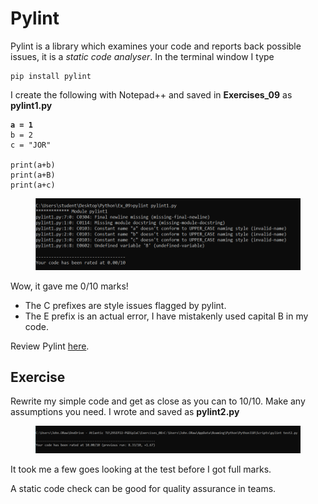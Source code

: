 # Pylint

Pylint is a library which examines your code and reports back possible issues, it is a _static code analyser_. In the terminal window I type&#x20;

```
pip install pylint
```

I create the following with Notepad++ and saved in **Exercises\_09** as **pylint1.py**

<pre><code><strong>a = 1
</strong>b = 2
c = "JOR"

print(a+b)
print(a+B)
print(a+c)
</code></pre>

<figure><img src="../.gitbook/assets/image (4).png" alt=""><figcaption></figcaption></figure>

Wow, it gave me 0/10 marks!&#x20;

* The C prefixes are style issues flagged by pylint.&#x20;
* The E prefix is an actual error, I have mistakenly used capital B in my code.&#x20;

Review Pylint [here](https://pylint.pycqa.org/en/latest/tutorial.html).

## Exercise

Rewrite my simple code and get as close as you can to 10/10. Make any assumptions you need. I wrote and saved as **pylint2.py**

<figure><img src="../.gitbook/assets/image (1) (1).png" alt=""><figcaption></figcaption></figure>

It took me a few goes looking at the test before I got full marks.&#x20;

A static code check can be good for quality assurance in teams.
